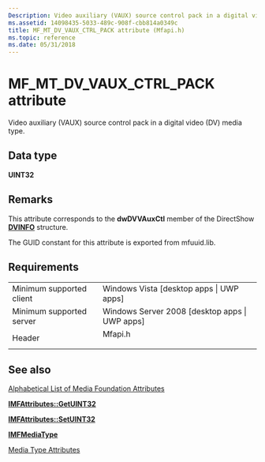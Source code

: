 ```yaml
---
Description: Video auxiliary (VAUX) source control pack in a digital video (DV) media type.
ms.assetid: 14098435-5033-489c-908f-cbb814a0349c
title: MF_MT_DV_VAUX_CTRL_PACK attribute (Mfapi.h)
ms.topic: reference
ms.date: 05/31/2018
---
```


# MF\_MT\_DV\_VAUX\_CTRL\_PACK attribute

Video auxiliary (VAUX) source control pack in a digital video (DV) media type.

## Data type

**UINT32**

## Remarks

This attribute corresponds to the **dwDVVAuxCtl** member of the DirectShow [**DVINFO**](/windows/win32/api/strmif/ns-strmif-dvinfo) structure.

The GUID constant for this attribute is exported from mfuuid.lib.

## Requirements



|                                     |                                                                                    |
|-------------------------------------|------------------------------------------------------------------------------------|
| Minimum supported client<br/> | Windows Vista \[desktop apps \| UWP apps\]<br/>                              |
| Minimum supported server<br/> | Windows Server 2008 \[desktop apps \| UWP apps\]<br/>                        |
| Header<br/>                   | <dl> <dt>Mfapi.h</dt> </dl> |



## See also

<dl> <dt>

[Alphabetical List of Media Foundation Attributes](alphabetical-list-of-media-foundation-attributes.md)
</dt> <dt>

[**IMFAttributes::GetUINT32**](/windows/desktop/api/mfobjects/nf-mfobjects-imfattributes-getuint32)
</dt> <dt>

[**IMFAttributes::SetUINT32**](/windows/desktop/api/mfobjects/nf-mfobjects-imfattributes-setuint32)
</dt> <dt>

[**IMFMediaType**](/windows/desktop/api/mfobjects/nn-mfobjects-imfmediatype)
</dt> <dt>

[Media Type Attributes](media-type-attributes.md)
</dt> </dl>

 

 